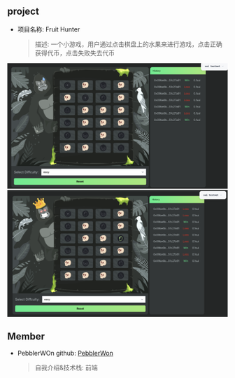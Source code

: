 ## project

- 项目名称: Fruit Hunter
  > 描述: 一个小游戏，用户通过点击棋盘上的水果来进行游戏，点击正确获得代币，点击失败失去代币

![](./public/loss.png)
![](./public/win.png)

## Member

- PebblerWOn github: [PebblerWon](https://github.com/PebblerWon)
  > 自我介绍&技术栈: 前端
